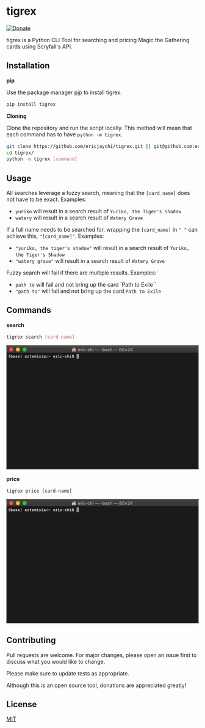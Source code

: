 # tigrex
[![Donate](https://img.shields.io/badge/Donate-PayPal-green.svg)](https://paypal.me/ericjaychi?locale.x=en_US)

tigrex is a Python CLI Tool for searching and pricing Magic the Gathering cards using Scryfall's API.

## Installation

**pip**

Use the package manager [pip](https://pip.pypa.io/en/stable/) to install tigrex.

```bash
pip install tigrex
```

**Cloning**

Clone the repository and run the script locally. This method will mean that each command has to have `python -m tigrex`.
```bash
git clone https://github.com/ericjaychi/tigrex.git || git@github.com:ericjaychi/tigrex.git
cd tigrex/
python -m tigrex [command]
```

## Usage
All searches leverage a fuzzy search, meaning that the `[card_name]` does not have to be exact. Examples:
- `yuriko` will result in a search result of `Yuriko, the Tiger's Shadow`
- `watery` will result in a search result of `Watery Grave`

If a full name needs to be searched for, wrapping the `[card_name]` in `" "` can achieve this, `"[card_name]"`. Examples:
- `"yuriko, the tiger's shadow"` will result in a search result of `Yuriko, the Tiger's Shadow`
- `"watery grave"` will result in a search result of `Watery Grave`

Fuzzy search will fail if there are multiple results. Examples:`
- `path to` will fail and not bring up the card `Path to Exile``
- `"path to"` will fail and not bring up the card `Path to Exile`

## Commands
**search**
```bash
tigrex search [card-name]
```
![tigrex search](demo/tigrex-search.gif)

**price**
```
tigrex price [card-name]
```
![tigrex search](demo/tigrex-price.gif)

## Contributing
Pull requests are welcome. For major changes, please open an issue first to discuss what you would like to change.

Please make sure to update tests as appropriate.

Although this is an open source tool, donations are appreciated greatly!

## License
[MIT](https://choosealicense.com/licenses/mit/)
